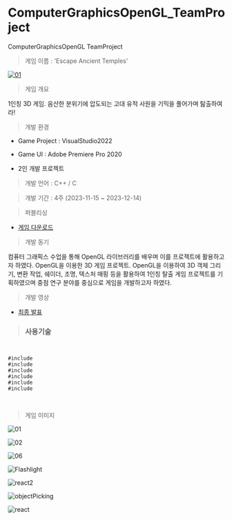 # ComputerGraphicsOpenGL_TeamProject
 ComputerGraphicsOpenGL TeamProject

> 게임 이름 : 'Escape Ancient Temples'

[![01](https://github.com/UihwanLee/ComputerGraphicsOpenGL_TeamProject/assets/36596037/2bf3bb3a-999e-4b3a-bca8-43696eeb8237)](https://youtu.be/UERVEDvj-gc?si=lm4WPBTTp1OEBD0x)

> 게임 개요

1인칭 3D 게임. 음산한 분위기에 압도되는 고대 유적 사원을 기믹을 풀어가며 탎출하여라!

> 개발 환경

 * Game Project : VisualStudio2022 
 * Game UI : Adobe Premiere Pro 2020

 * 2인 개발 프로젝트
  
> 개발 언어 : C++ / C
  
> 개발 기간 : 4주 (2023-11-15 ~ 2023-12-14)
  
> 퍼블리싱

*  [게임 다운로드](https://drive.google.com/file/d/17sAMP2WOHjA0BILDt2qC0-XJz9TC_FuZ/view?usp=sharing)
  
> 개발 동기  

컴퓨터 그래픽스 수업을 통해 OpenGL 라이브러리를 배우며 이를 프로젝트에 활용하고자 하였다.
OpenGL을 이용한 3D 게임 프로젝트. OpenGL을 이용하여 3D 객체 그리기, 변환 작업, 쉐이더, 조명, 텍스처 매핑 등을 
활용하여 1인칭 탈출 게임 프로젝트를 기획하였으며 중점 연구 분야를 중심으로 게임을 개발하고자 하였다.

> 개발 영상


 * [최종 발표](https://youtu.be/UERVEDvj-gc?si=lm4WPBTTp1OEBD0x)
   
  
> ### 사용기술
 
<pre>
<code>
 
#include <gl/glew.h>
#include <gl/freeglut.h>
#include <gl/freeglut_ext.h>
#include <gl/glm/glm.hpp>
#include <gl/glm/ext.hpp>
#include <gl/glm/gtc/matrix_transform.hpp>

</code>
</pre>

> 게임 이미지

![01](https://github.com/UihwanLee/ComputerGraphicsOpenGL_TeamProject/assets/36596037/ac67298a-7276-453b-83d7-a2a9e0111744)

![02](https://github.com/UihwanLee/ComputerGraphicsOpenGL_TeamProject/assets/36596037/f3ae6854-0820-4da3-b5f4-e9cf8aefca0a)

![06](https://github.com/UihwanLee/ComputerGraphicsOpenGL_TeamProject/assets/36596037/ebdf71fb-ced4-48fa-a645-5d2e1c4db4c7)

![Flashlight](https://github.com/UihwanLee/ComputerGraphicsOpenGL_TeamProject/assets/36596037/c606b636-7ed8-4c71-ab1b-f820d2d8f21d)

![react2](https://github.com/UihwanLee/ComputerGraphicsOpenGL_TeamProject/assets/36596037/22c94170-24f7-4e67-bf4e-76ebe39c2d71)

![objectPicking](https://github.com/UihwanLee/ComputerGraphicsOpenGL_TeamProject/assets/36596037/0dca9f24-d7ff-4336-9522-9879c911f922)

![react](https://github.com/UihwanLee/ComputerGraphicsOpenGL_TeamProject/assets/36596037/9e0290ed-a5f3-46b9-b40a-af99e0fb25e4)



